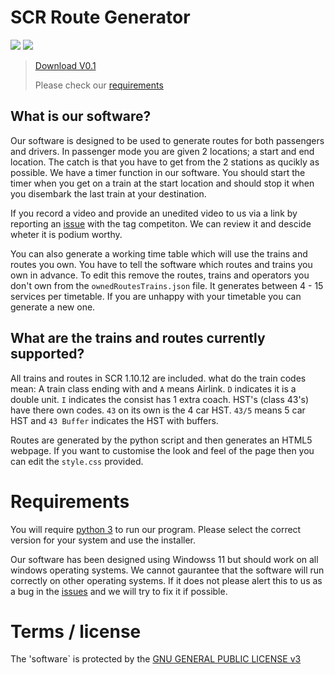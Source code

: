 # SCR Route Generator
![](https://img.shields.io/badge/SCR_Route_Generator-V0.1-green) ![](https://img.shields.io/badge/SCR_version-1.10.12-blue)

> [Download V0.1](https://github.com/captainorigami01/SCR-Route-Generator/releases/tag/v0.1)
>
> Please check our [requirements](#requirements)

## What is our software?

Our software is designed to be used to generate routes for both passengers and drivers.
In passenger mode you are given 2 locations; a start and end location. The catch is that you have to get from the 2 stations as qucikly as possible. We have a timer function in our software. You should start the timer when you get on a train at the start location and should stop it when you disembark the last train at your destination.

If you record a video and provide an unedited video to us via a link by reporting an [issue](https://github.com/captainorigami01/SCR-Route-Generator/issues) with the tag competiton. We can review it and descide wheter it is podium worthy.

You can also generate a working time table which will use the trains and routes you own. You have to tell the software which routes and trains you own in advance.
To edit this remove the routes, trains and operators you don't own from the `ownedRoutesTrains.json` file. It generates between 4 - 15 services per timetable. If you are unhappy with your timetable you can generate a new one.

## What are the trains and routes currently supported?

All trains and routes in SCR 1.10.12 are included. what do the train codes mean:
A train class ending with and `A` means Airlink. `D` indicates it is a double unit. `I` indicates the consist has 1 extra coach.
HST's (class 43's) have there own codes. `43` on its own is the 4 car HST. `43/5` means 5 car HST and `43 Buffer` indicates the HST with buffers.

Routes are generated by the python script and then generates an HTML5 webpage. If you want to customise the look and feel of the page then you can edit the `style.css` provided.

# Requirements
You will require [python 3](https://www.python.org/downloads/) to run our program. Please select the correct version for your system and use the installer.

Our software has been designed using Windowss 11 but should work on all windows operating systems. We cannot gaurantee that the software will run correctly on other operating systems. If it does not please alert this to us as a bug in the [issues](https://github.com/captainorigami01/SCR-Route-Generator/issues) and we will try to fix it if possible.

# Terms / license
The 'software` is protected by the [GNU GENERAL PUBLIC LICENSE v3](https://github.com/captainorigami01/SCR-Route-Generator/blob/main/LICENSE)

